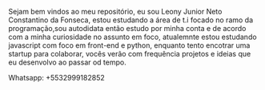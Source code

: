 Sejam bem vindos ao meu repositório, eu sou Leony Junior Neto Constantino da Fonseca, estou estudando a área de t.i focado no ramo da programação,sou autodidata
então estudo por minha conta e de acordo com a minha curiosidade no assunto em foco, atualemnte estou estudando javascript com foco em front-end e python, enquanto tento encotrar uma startup para colaborar, vocês verão com frequência projetos e ideias que eu desenvolvo ao passar od tempo.

Whatsapp: +5532999182852

